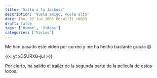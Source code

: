 ```yaml
---
title: 'Salto a lo Jackass'
description: 'Vuela amigo, vuela alto'
date: Thu, 22 Jun 2006 06:41:31 +0000
draft: false
tags: ['Humor', 'Vídeos']
categories: ['Varios']
---
```


Me han pasado este vídeo por correo y me ha hecho bastante gracia :smile:

{{< yt xD5URXG-juI >}}

Por cierto, ha salido el [trailer](http://www.jackassmovie.com/movies/trailer.html) de la segunda parte de la película de estos locos.